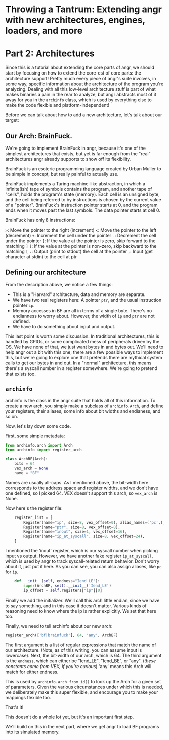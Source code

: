 # Throwing a Tantrum: Extending angr with new architectures, engines, loaders, and more

# Part 2: Architectures

Since this is a tutorial about extending the core parts of angr, we should start by focusing on how to extend the core-est of core parts: the architecture support!
Pretty much every piece of angr's suite involves, in some way, specific information about the architecture of the program you're analyzing.  Dealing with all this low-level architecture stuff is part of what makes binaries a pain in the rear to analyze, but angr abstracts most of it away for you in the `archinfo` class, which is used by everything else to make the code flexible and platform-independent!

Before we can talk about how to add a new architecture, let's talk about our target:

## Our Arch: BrainFuck.

We're going to implement BrainFuck in angr, because it's one of the simplest architectures that exists, but yet is far enough from the "real" architectures angr already supports to show off its flexibility.

BrainFuck is an esoteric programming language created by Urban Muller to be simple in concept, but really painful to actually use.

BrainFuck implements a Turing machine-like abstraction, in which a infinite(ish) tape of symbols contains the program, and another tape of "cells", holds the program's state (memory).
Each cell is an unsigned byte, and the cell being referred to by instructions is chosen by the current value of a "pointer".
BrainFuck's instruction pointer starts at 0, and the program ends when it moves past the last symbols.
The data pointer starts at cell 0.

BrainFuck has only 8 instructions:

`>`: Move the pointer to the right (increment)
`<`: Move the pointer to the left (decrement)
`+`: Increment the cell under the pointer
`-`: Decrement the cell under the pointer
`[`: If the value at the pointer is zero, skip forward to the matching `]`
`]`: If the value at the pointer is non-zero, skip backward to the matching `[`
`.`: Output (print to stdout) the cell at the pointer
`,`: Input (get character at stdin) to the cell at ptr

## Defining our architecture

From the description above, we notice a few things:
* This is a "Harvard" architecture, data and memory are separate.
* We have two real registers here: A pointer `ptr`, and the usual instruction pointer `ip`.
* Memory accesses in BF are all in terms of a single byte.  There's no endianness to worry about.  However, the width of `ip` and `ptr` are not defined.
* We have to do something about input and output.

This last point is worth some discussion.
In traditional architectures, this is handled by GPIOs, or some complicated mess of peripherals driven by the OS.  We have none of that, we just want bytes in and bytes out.  We'll need to help angr out a bit with this one; there are a few possible ways to implement this, but we're going to explore one that pretends there are mythical system calls to get our bytes in and out.  In a "normal" architecture, this means there's a syscall number in a register somewhere.  We're going to pretend that exists too.

## `archinfo`

archinfo is the class in the angr suite that holds all of this information.
To create a new arch, you simply make a subclass of `archinfo.Arch`, and define your registers, their aliases, some info about bit widths and endianess, and so on.

Now, let's lay down some code.

First, some simple metadata:

```python
from archinfo.arch import Arch
from archinfo import register_arch

class ArchBF(Arch):
    bits = 64
    vex_arch = None
    name = "BF"
```
Names are usually all-caps.  As I mentioned above, the bit-width here corresponds to the address space and register widths, and we don't have one defined, so I picked 64.
VEX doesn't support this arch, so `vex_arch` is None.


Now here's the register file:

```python
    register_list = [
        Register(name="ip", size=8, vex_offset=0), alias_names=('pc',),
        Register(name="ptr", size=8, vex_offset=8),
        Register(name="inout", size=1, vex_offset=16),
        Register(name="ip_at_syscall", size=8, vex_offset=24),
    ]
```
I mentioned the 'inout' register, which is our syscall number when picking input vs output.
However, we have another fake register `ip_at_syscall`, which is used by angr to track syscall-related return behavior.  Don't worry about it, just put it here.
As you can see, you can also assign aliases, like `pc` for `ip`.


```python
    def __init__(self, endness="Iend_LE"):
        super(ArchBF, self).__init__('Iend_LE')
        ip_offset = self.registers["ip"][0]
```
Finally we add the initializer. We'll call this arch little endian, since we have to say something, and in this case it doesn't matter.
Various kinds of reasoning need to know where the ip is rather explicitly.  We set that here too.


Finally, we need to tell archinfo about our new arch:

```python
register_arch(['bf|brainfuck'], 64, 'any', ArchBF)
```
The first argument is a list of regular expressions that match the name of our architecture.  (Note, as of this writing, you can assume input is lowercase).  Next, the bit-width of our arch, which is 64.
The third argument is the `endness`, which can either be "Iend_LE", "Iend_BE", or "any".  (_these constants come from VEX, if you're curious_) 'any' means this Arch will match for either endness.

This is used by `archinfo.arch_from_id()` to look up the Arch for a given set of parameters.  Given the various circumstances under which this is needed, we deliberately make this super flexible, and encourage you to make your mappings flexible too.

That's it!

This doesn't do a whole lot yet, but it's an important first step.

We'll build on this in the next part, where we get angr to load BF programs into its simulated memory.
